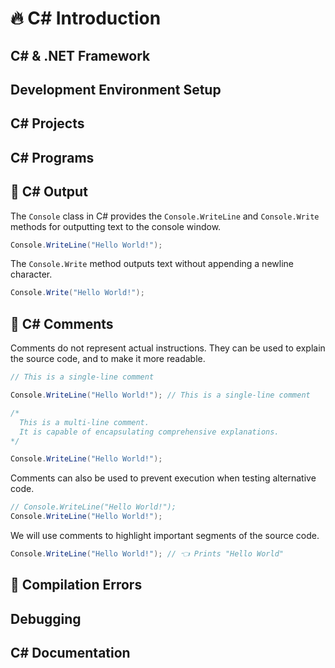 # 🔥 C# Introduction

## C# & .NET Framework

## Development Environment Setup

## C# Projects

## C# Programs

## 📢 C# Output

The `Console` class in C# provides the `Console.WriteLine` and `Console.Write` methods for outputting text to the console window.

```csharp
Console.WriteLine("Hello World!");
```

The `Console.Write` method outputs text without appending a newline character.

```csharp
Console.Write("Hello World!");
```

## 💭 C# Comments

Comments do not represent actual instructions. They can be used to explain the source code, and to make it more readable.

```csharp
// This is a single-line comment

Console.WriteLine("Hello World!"); // This is a single-line comment

/*
  This is a multi-line comment.
  It is capable of encapsulating comprehensive explanations.
*/

Console.WriteLine("Hello World!");
```

Comments can also be used to prevent execution when testing alternative code.

```csharp
// Console.WriteLine("Hello World!");
Console.WriteLine("Hello World!");
```

We will use comments to highlight important segments of the source code.

```csharp
Console.WriteLine("Hello World!"); // 👈 Prints "Hello World"
```

## 🧨 Compilation Errors

## Debugging

## C# Documentation